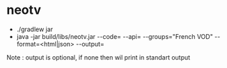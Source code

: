 # neotv


- ./gradlew jar
- java -jar build/libs/neotv.jar --code=<neotv code> --api=<tmdb key> --groups="French VOD" --format=<html|json> --output=<file name>

Note : output is optional, if none then wil print in standart output